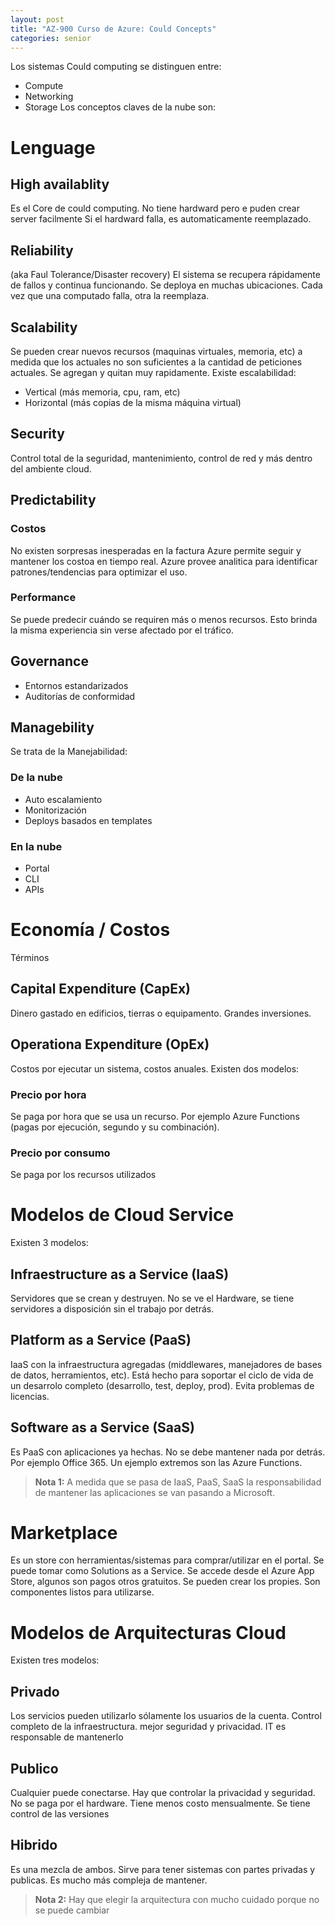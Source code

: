 ```yaml
---
layout: post
title: "AZ-900 Curso de Azure: Could Concepts"
categories: senior
---
```



Los sistemas Could computing se distinguen entre<!--more-->:
- Compute
- Networking
- Storage
Los conceptos claves de la nube son:

# Lenguage
## High availablity
Es el Core de could computing. No tiene hardward pero e puden crear server facilmente
Si el hardward falla, es automaticamente reemplazado.
## Reliability
(aka Faul Tolerance/Disaster recovery)
El sistema se recupera rápidamente de fallos y continua funcionando.
Se deploya en muchas ubicaciones.
Cada vez que una computado falla, otra la reemplaza.
## Scalability
Se pueden crear nuevos recursos (maquinas virtuales, memoria, etc) a medida que los actuales no son suficientes a la cantidad de peticiones actuales. Se agregan y quitan muy rapidamente.
Existe escalabilidad:
- Vertical (más memoria, cpu, ram, etc)
- Horizontal (más copias de la misma máquina virtual)
## Security
Control total de la seguridad, mantenimiento, control de red y más dentro del ambiente cloud.
## Predictability
### Costos
No existen sorpresas inesperadas en la factura
Azure permite seguir y mantener los costoa en tiempo real.
Azure provee analitica para identificar patrones/tendencias para optimizar el uso.
### Performance
Se puede predecir cuándo se requiren más o menos recursos.
Esto brinda la misma experiencia sin verse afectado por el tráfico.
## Governance
- Entornos estandarizados
- Auditorías de conformidad
## Managebility
Se trata de la Manejabilidad:
### De la nube
- Auto escalamiento
- Monitorización
- Deploys basados en templates
### En la nube
- Portal
- CLI
- APIs
# Economía / Costos
Términos
## Capital Expenditure (CapEx)
Dinero gastado en edificios, tierras o equipamento. Grandes inversiones.
## Operationa Expenditure (OpEx)
Costos por ejecutar un sistema, costos anuales.
Existen dos modelos:
### Precio por hora
Se paga por hora que se usa un recurso. Por ejemplo Azure Functions (pagas por ejecución, segundo y su combinación).
### Precio por consumo
Se paga por los recursos utilizados
# Modelos de Cloud Service
Existen 3 modelos:
## Infraestructure as a Service (IaaS)
Servidores que se crean y destruyen. No se ve el Hardware, se tiene servidores a disposición sin el trabajo por detrás.
## Platform as a Service (PaaS)
IaaS con la infraestructura agregadas (middlewares, manejadores de bases de datos, herramientos,  etc).
Está hecho para soportar el ciclo de vida de un desarrolo completo (desarrollo, test, deploy, prod).
Evita problemas de licencias.
## Software as a Service (SaaS)
Es PaaS con aplicaciones ya hechas. No se debe mantener nada por detrás. Por ejemplo Office 365.
Un ejemplo extremos son las Azure Functions.
> **Nota 1:** A medida que se pasa de IaaS, PaaS, SaaS la responsabilidad de mantener las aplicaciones se van pasando a Microsoft.
# Marketplace
Es un store con herramientas/sistemas para comprar/utilizar en el portal. Se puede tomar como Solutions as a Service.
Se accede desde el Azure App Store, algunos son pagos otros gratuitos. Se pueden crear los propies. Son componentes listos para utilizarse.
# Modelos de Arquitecturas Cloud
Existen tres modelos:
## Privado
Los servicios pueden utilizarlo sólamente los usuarios de la cuenta. Control completo de la infraestructura. mejor seguridad y privacidad.
IT es responsable de mantenerlo
## Publico
Cualquier puede conectarse. Hay que controlar la privacidad y seguridad. No se paga por el hardware. Tiene menos costo mensualmente. Se tiene control de las versiones
## Hibrido
Es una mezcla de ambos. Sirve para tener sistemas con partes privadas y publicas. Es mucho más compleja de mantener.
> **Nota 2:** Hay que elegir la arquitectura con mucho cuidado porque no se puede cambiar